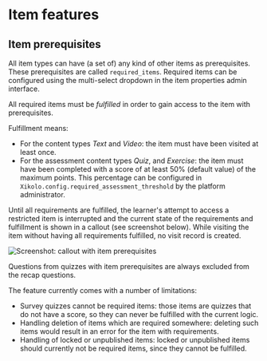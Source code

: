 # Item features

## Item prerequisites

All item types can have (a set of) any kind of other items as prerequisites. These prerequisites are called
`required_items`. Required items can be configured using the multi-select dropdown in the item properties
admin interface.

All required items must be _fulfilled_ in order to gain access to the item with prerequisites.

Fulfillment means:

- For the content types _Text_ and _Video_: the item must have been visited at least once.
- For the assessment content types _Quiz_, and _Exercise_: the item must have been completed
  with a score of at least 50% (default value) of the maximum points. This percentage can be configured in
  `Xikolo.config.required_assessment_threshold` by the platform administrator.

Until all requirements are fulfilled, the learner's attempt to access a restricted item is interrupted and the
current state of the requirements and fulfillment is shown in a callout (see screenshot below). While visiting
the item without having all requirements fulfilled, no visit record is created.

![Screenshot: callout with item prerequisites](item_prerequisites.png)

Questions from quizzes with item prerequisites are always excluded from the recap questions.

The feature currently comes with a number of limitations:

- Survey quizzes cannot be required items: those items are quizzes that do not have  a score, so they can never
  be fulfilled with the current logic.
- Handling deletion of items which are required somewhere: deleting such items would result in an error for the
  item with requirements.
- Handling of locked or unpublished items: locked or unpublished items should currently not be required items,
  since they cannot be fulfilled.
